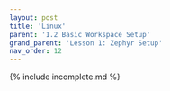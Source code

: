```yaml
---
layout: post
title: 'Linux'
parent: '1.2 Basic Workspace Setup'
grand_parent: 'Lesson 1: Zephyr Setup'
nav_order: 12
---
```


{% include incomplete.md %}